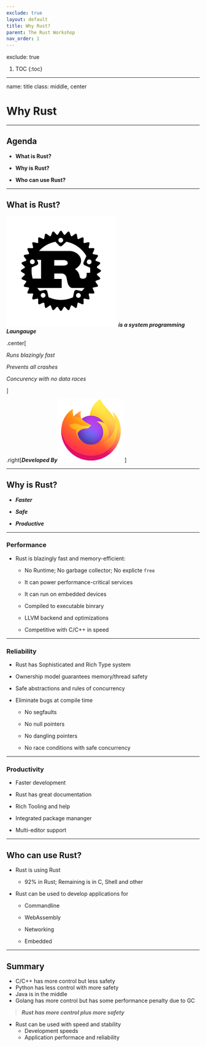 ```yaml
---
exclude: true
layout: default
title: Why Rust?
parent: The Rust Workshop
nav_order: 1
---
```


exclude: true
1. TOC
{:toc}

---
name: title
class: middle, center
# Why Rust

---
## Agenda
* **What is Rust?**

* **Why is Rust?**

* **Who can use Rust?**

---
## What is Rust?
![Rust](/assets/icons/rust-logo.svg) 
**_is a system programming Laungauge_**

.center[

_Runs blazingly fast_

_Prevents all crashes_

_Concurency with no data races_

]

.right[**_Developed By_**![Mozilla](/assets/icons/mozilla-logo.svg)]

---
## Why is Rust?
* _**Faster**_

* _**Safe**_

* _**Productive**_

---
### Performance
* Rust is blazingly fast and memory-efficient:
    * No Runtime; No garbage collector; No explicte `free`

    * It can power performance-critical services

    * It can run on embedded devices

    * Compiled to executable binrary

    * LLVM backend and optimizations 

    * Competitive with C/C++ in speed

---
### Reliability
* Rust has Sophisticated and Rich Type system

* Ownership model guarantees memory/thread safety

* Safe abstractions and rules of concurrency

* Eliminate bugs at compile time
    * No segfaults

    * No null pointers

    * No dangling pointers

    * No race conditions with safe concurrency

---
### Productivity
* Faster development

* Rust has great documentation

* Rich Tooling and help

* Integrated package mananger

* Multi-editor support

---
## Who can use Rust?
* Rust is using Rust
    * 92% in Rust; Remaining is in C, Shell and other

* Rust can be used to develop applications for
    * Commandline

    * WebAssembly

    * Networking 

    * Embedded

---
## Summary
* C/C++ has more control but less safety
* Python has less control with more safety
* Java is in the middle
* Golang has more control but has some performance penalty due to GC

> **_Rust has more control plus more safety_**
* Rust can be used with speed and stability
    * Development speeds
    * Application performace and reliability
